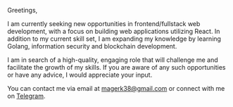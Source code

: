 Greetings,

I am currently seeking new opportunities in frontend/fullstack web development, with a focus on building web applications utilizing React. In addition to my current skill set, I am expanding my knowledge by learning Golang, information security and blockchain development.

I am in search of a high-quality, engaging role that will challenge me and facilitate the growth of my skills. If you are aware of any such opportunities or have any advice, I would appreciate your input.

You can contact me via email at magerk38@gmail.com or connect with me on [Telegram](https://t.me/owlsun).
